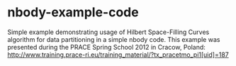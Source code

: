 # nbody-example-code
Simple example demonstrating usage of Hilbert Space-Filling Curves algorithm for data partitioning in a simple nbody code.
This example was presented during the PRACE Spring School 2012 in Cracow, Poland: http://www.training.prace-ri.eu/training_material/?tx_pracetmo_pi1[uid]=187


